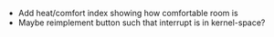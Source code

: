 - Add heat/comfort index showing how comfortable room is
- Maybe reimplement button such that interrupt is in kernel-space?